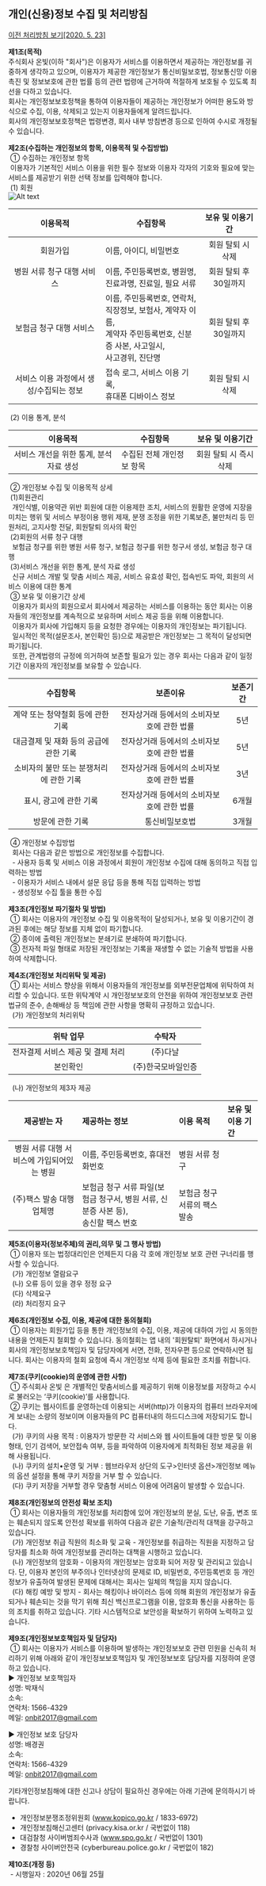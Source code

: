## 개인(신용)정보 수집 및 처리방침 
[이전 처리방침 보기[2020. 5. 23]](https://onvit.github.io/terms/step1)

**제1조(목적)**  
  주식회사 온빛(이하 "회사")은 이용자가 서비스를 이용하면서 제공하는 개인정보를 귀중하게 생각하고 있으며, 이용자가 제공한 개인정보가 통신비밀보호법, 정보통신망 이용촉진 및 정보보호에 관한 법률 등의 관련 법령에 근거하여 적절하게 보호될 수 있도록 최선을 다하고 있습니다.  
 회사는 개인정보보호정책을 통하여 이용자들이 제공하는 개인정보가 어떠한 용도와 방식으로 수집, 이용, 삭제되고 있는지 이용자들에게 알려드립니다.  
 회사의 개인정보보호정책은 법령변경, 회사 내부 방침변경 등으로 인하여 수시로 개정될 수 있습니다.  

**제2조(수집하는 개인정보의 항목, 이용목적 및 수집방법)**  
  &nbsp;① 수집하는 개인정보 항목  
  &nbsp;이용자가 기본적인 서비스 이용을 위한 필수 정보와 이용자 각자의 기호와 필요에 맞는 서비스를 제공받기 위한 선택 정보를 입력해야 합니다.  
  &nbsp;(1) 회원  
  ![Alt text](https://raw.githubusercontent.com/onvit/onvit.github.io/master/termsImg01.png)



  | 이용목적                   | 수집항목                             | 보유 및 이용기간          |
  | :------------------------: | ------------------------------------ | :-----------------------: |
  | 회원가입                   | 이름, 아이디, 비밀번호               | 회원 탈퇴 시 삭제         |
  | 병원 서류 청구 대행 서비스 | 이름, 주민등록번호, 병원명,<br> 진료과명, 진료일, 필요 서류      | 회원 탈퇴 후 30일까지 |
  | 보험금 청구 대행 서비스    | 이름, 주민등록번호, 연락처,<br> 직장정보, 보험사, 계약자 이름,<br> 계약자 주민등록번호, 신분증 사본, 사고일시,<br> 사고경위, 진단명 | 회원 탈퇴 후 30일까지 |
  | 서비스 이용 과정에서 생성/수집되는 정보 | 접속 로그, 서비스 이용 기록,<br> 휴대폰 디바이스 정보 | 회원 탈퇴 시 삭제 |

  &nbsp;(2) 이용 통계, 분석  

  | 이용목적                   | 수집항목                             | 보유 및 이용기간          |
  | :------------------------: | ------------------------------------ | :-----------------------: |
  | 서비스 개선을 위한 통계, 분석 자료 생성 | 수집된 전체 개인정보 항목 | 회원 탈퇴 시 즉시 삭제  |

  &nbsp;② 개인정보 수집 및 이용목적 상세  
  &nbsp;(1)회원관리  
  &nbsp;&nbsp;개인식별, 이용약관 위반 회원에 대한 이용제한 조치, 서비스의 원활한 운영에 지장을 미치는 행위 및 서비스 부정이용 행위 제재, 분쟁 조정을 위한 기록보존, 불만처리 등 민원처리, 고지사항 전달, 회원탈퇴 의사의 확인  
  &nbsp;(2)회원의 서류 청구 대행  
  &nbsp;&nbsp;보험금 청구를 위한 병원 서류 청구, 보험금 청구를 위한 청구서 생성, 보험금 청구 대행  
  &nbsp;(3)서비스 개선을 위한 통계, 분석 자료 생성  
  &nbsp;&nbsp;신규 서비스 개발 및 맞춤 서비스 제공, 서비스 유효성 확인, 접속빈도 파악, 회원의 서비스 이용에 대한 통계  
  &nbsp;③ 보유 및 이용기간 상세  
  &nbsp;&nbsp;이용자가 회사의 회원으로서 회사에서 제공하는 서비스를 이용하는 동안 회사는 이용자들의 개인정보를 계속적으로 보유하며 서비스 제공 등을 위해 이용합니다.  
  &nbsp;&nbsp;이용자가 회사에 가입해지 등을 요청한 경우에는 이용자의 개인정보는 파기됩니다.  
  &nbsp;&nbsp;일시적인 목적(설문조사, 본인확인 등)으로 제공받은 개인정보는 그 목적이 달성되면 파기됩니다.  
  &nbsp;&nbsp;또한, 관계법령의 규정에 의거하여 보존할 필요가 있는 경우 회사는 다음과 같이 일정기간 이용자의 개인정보를 보유할 수 있습니다.  

  | 수집항목                                | 보존이유                                   | 보존기간          |
  | :-------------------------------------: | :----------------------------------------: | :---------------: |
  | 계약 또는 청약철회 등에 관한 기록       | 전자상거래 등에서의 소비자보호에 관한 법률 | 5년               |
  | 대금결제 및 재화 등의 공급에 관한 기록  | 전자상거래 등에서의 소비자보호에 관한 법률 | 5년               |
  | 소비자의 불만 또는 분쟁처리에 관한 기록 | 전자상거래 등에서의 소비자보호에 관한 법률 | 3년               |
  | 표시, 광고에 관한 기록                  | 전자상거래 등에서의 소비자보호에 관한 법률 | 6개월             |
  | 방문에 관한 기록                        | 통신비밀보호법                             | 3개월             |

  &nbsp;④ 개인정보 수집방법  
  &nbsp;&nbsp;회사는 다음과 같은 방법으로 개인정보를 수집합니다.  
  &nbsp;&nbsp;- 사용자 등록 및 서비스 이용 과정에서 회원이 개인정보 수집에 대해 동의하고 직접 입력하는 방법  
  &nbsp;&nbsp;- 이용자가 서비스 내에서 설문 응답 등을 통해 직접 입력하는 방법  
  &nbsp;&nbsp;- 생성정보 수집 툴을 통한 수집  

**제3조(개인정보 파기절차 및 방법)**  
  &nbsp;① 회사는 이용자의 개인정보 수집 및 이용목적이 달성되거나, 보유 및 이용기간이 경과된 후에는 해당 정보를 지체 없이 파기합니다.  
  &nbsp;② 종이에 출력된 개인정보는 분쇄기로 분쇄하여 파기합니다.  
  &nbsp;③ 전자적 파일 형태로 저장된 개인정보는 기록을 재생할 수 없는 기술적 방법을 사용하여 삭제합니다.  

**제4조(개인정보 처리위탁 및 제공)**  
  &nbsp;① 회사는 서비스 향상을 위해서 이용자들의 개인정보를 외부전문업체에 위탁하여 처리할 수 있습니다. 또한 위탁계약 시 개인정보보호의 안전을 위하여 개인정보보호 관련 법규의 준수, 손해배상 등 책임에 관한 사항을 명확히 규정하고 있습니다.  
  &nbsp;&nbsp;(가) 개인정보의 처리위탁  

  | 위탁 업무                         | 수탁자             |
  | :-------------------------------: | :----------------: |
  | 전자결제 서비스 제공 및 결제 처리 | (주)다날           |
  | 본인확인                          | (주)한국모바일인증 |

  &nbsp;&nbsp;(나) 개인정보의 제3자 제공  

  | 제공받는 자                               | 제공하는 정보                    | 이용 목적      | 보유 및 이용 기간 |
  | :---------------------------------------: | :------------------------------- | :------------- | :---------------- |
  | 병원 서류 대행 서비스에 가입되어있는 병원 | 이름, 주민등록번호, 휴대전화번호 | 병원 서류 청구 |                   |
  | (주)팩스 발송 대행 업체명                 | 보험금 청구 서류 파일(보험금 청구서, 병원 서류, 신분증 사본 등),<br> 송신할 팩스 번호 | 보험금 청구 서류의 팩스 발송 | |

**제5조(이용자(정보주체)의 권리,의무 및 그 행사 방법)**  
  &nbsp;① 이용자 또는 법정대리인은 언제든지 다음 각 호에 개인정보 보호 관련 구너리를 행사할 수 있습니다.  
  &nbsp;&nbsp;(가) 개인정보 열람요구  
  &nbsp;&nbsp;(나) 오류 등이 있을 경우 정정 요구  
  &nbsp;&nbsp;(다) 삭제요구  
  &nbsp;&nbsp;(라) 처리정지 요구  

**제6조(개인정보 수집, 이용, 제공에 대한 동의철회)**  
  &nbsp;① 이용자는 회원가입 등을 통한 개인정보의 수집, 이용, 제공에 대하여 가입 시 동의한 내용을 언제든지 철회할 수 있습니다. 동의철회는 앱 내의 '회원탈퇴' 화면에서 하시거나 회사의 개인정보보호책임자 및 담당자에게 서면, 전화, 전자우편 등으로 연락하시면 됩니다. 회사는 이용자의 철회 요청에 즉시 개인정보 삭제 등에 필요한 조치를 취합니다.  

**제7조(쿠키(cookie)의 운영에 관한 사항)**  
  &nbsp;① 주식회사 온빛 은 개별적인 맞춤서비스를 제공하기 위해 이용정보를 저장하고 수시로 불러오는 ‘쿠키(cookie)’를 사용합니다.  
  &nbsp;② 쿠키는 웹사이트를 운영하는데 이용되는 서버(http)가 이용자의 컴퓨터 브라우저에게 보내는 소량의 정보이며 이용자들의 PC 컴퓨터내의 하드디스크에 저장되기도 합니다.  
  &nbsp;&nbsp;(가) 쿠키의 사용 목적 : 이용자가 방문한 각 서비스와 웹 사이트들에 대한 방문 및 이용형태, 인기 검색어, 보안접속 여부, 등을 파악하여 이용자에게 최적화된 정보 제공을 위해 사용됩니다.  
  &nbsp;&nbsp;(나) 쿠키의 설치•운영 및 거부 : 웹브라우저 상단의 도구>인터넷 옵션>개인정보 메뉴의 옵션 설정을 통해 쿠키 저장을 거부 할 수 있습니다.  
  &nbsp;&nbsp;(다) 쿠키 저장을 거부할 경우 맞춤형 서비스 이용에 어려움이 발생할 수 있습니다.  

**제8조(개인정보의 안전성 확보 조치)**  
  &nbsp;① 회사는 이용자들의 개인정보를 처리함에 있어 개인정보의 분실, 도난, 유출, 변조 또는 훼손되지 않도록 안전성 확보를 위하여 다음과 같은 기술적/관리적 대책을 강구하고 있습니다.  
  &nbsp;&nbsp;(가) 개인정보 취급 직원의 최소화 및 교육 - 개인정보를 취급하는 직원을 지정하고 담당자를 최소화 하여 개인정보를 관리하는 대책을 시행하고 있습니다.  
  &nbsp;&nbsp;(나) 개인정보의 암호화 - 이용자의 개인정보는 암호화 되어 저장 및 관리되고 있습니다. 단, 이용자 본인의 부주의나 인터넷상의 문제로 ID, 비밀번호, 주민등록번호 등 개인정보가 유출하여 발생된 문제에 대해서는 회사는 일체의 책임을 지지 않습니다.  
  &nbsp;&nbsp;(다) 해킹 예방 및 방지 - 회사는 해킹이나 바이러스 등에 의해 회원의 개인정보가 유출되거나 훼손되는 것을 막기 위해 최신 백신프로그램을 이용, 암호화 통신을 사용하는 등의 조치를 취하고 있습니다. 기타 시스템적으로 보안성을 확보하기 위하여 노력하고 있습니다.  

**제9조(개인정보보호책임자 및 담당자)**  
  &nbsp;① 회사는 이용자가 서비스를 이용하며 발생하는 개인정보보호 관련 민원을 신속히 처리하기 위해 아래와 같이 개인정보보호책임자 및 개인정보보호 담당자를 지정하여 운영하고 있습니다.  
▶ 개인정보 보호책임자  
성명: 박재식  
소속:  
연락처: 1566-4329  
메일: onbit2017@gmail.com  

▶ 개인정보 보호 담당자  
성명: 배경권  
소속:  
연락처: 1566-4329  
메일: onbit2017@gmail.com  

기타개인정보침해에 대한 신고나 상담이 필요하신 경우에는 아래 기관에 문의하시기 바랍니다.  
- 개인정보분쟁조정위원회 (www.kopico.go.kr / 1833-6972)  
- 개인정보침해신고센터 (privacy.kisa.or.kr / 국번없이 118)  
- 대검찰청 사이버범죄수사과 (www.spo.go.kr / 국번없이 1301)  
- 경찰청 사이버안전국 (cyberbureau.police.go.kr / 국번없이 182)  

**제10조(개정 등)**<br> 
  &nbsp;- 시행일자 : 2020년 06월 25월
